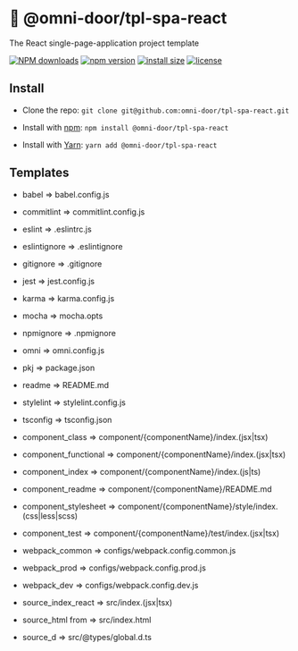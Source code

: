 # 🐸 @omni-door/tpl-spa-react
The React single-page-application project template

[![NPM downloads](http://img.shields.io/npm/dm/%40omni-door%2Ftpl-spa-react.svg?style=flat-square)](https://www.npmjs.com/package/@omni-door/tpl-spa-react)
[![npm version](https://badge.fury.io/js/%40omni-door%2Ftpl-spa-react.svg)](https://badge.fury.io/js/%40omni-door%2Ftpl-spa-react)
[![install size](https://packagephobia.now.sh/badge?p=%40omni-door%2Ftpl-spa-react)](https://packagephobia.now.sh/result?p=%40omni-door%2Ftpl-spa-react)
[![license](http://img.shields.io/npm/l/%40omni-door%2Ftpl-spa-react.svg)](https://github.com/omni-door/tpl-spa-react/blob/master/LICENSE)

## Install
* Clone the repo: `git clone git@github.com:omni-door/tpl-spa-react.git`

* Install with [npm](https://www.npmjs.com/package/@omni-door/tpl-spa-react): `npm install @omni-door/tpl-spa-react`

* Install with [Yarn](https://yarnpkg.com/en/package/@omni-door/tpl-spa-react): `yarn add @omni-door/tpl-spa-react`

## Templates
- babel => babel.config.js

- commitlint => commitlint.config.js

- eslint => .eslintrc.js

- eslintignore => .eslintignore

- gitignore => .gitignore

- jest => jest.config.js

- karma => karma.config.js

- mocha => mocha.opts

- npmignore => .npmignore

- omni => omni.config.js

- pkj => package.json

- readme => README.md

- stylelint => stylelint.config.js

- tsconfig => tsconfig.json

- component_class => component/{componentName}/index.(jsx|tsx)

- component_functional => component/{componentName}/index.(jsx|tsx)

- component_index => component/{componentName}/index.(js|ts)

- component_readme => component/{componentName}/README.md

- component_stylesheet => component/{componentName}/style/index.(css|less|scss)

- component_test => component/{componentName}/test/index.(jsx|tsx)

- webpack_common => configs/webpack.config.common.js

- webpack_prod => configs/webpack.config.prod.js

- webpack_dev => configs/webpack.config.dev.js

- source_index_react => src/index.(jsx|tsx)

- source_html from => src/index.html

- source_d => src/@types/global.d.ts